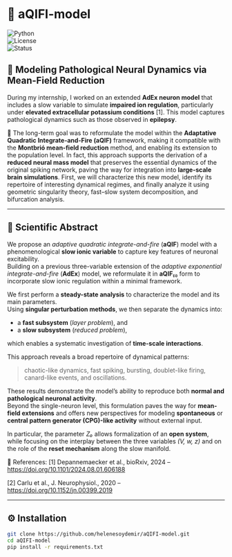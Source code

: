 # 🧠 aQIFI-model  
![Python](https://img.shields.io/badge/Python-3.10-blue)  
![License](https://img.shields.io/badge/license-MIT-green)  
![Status](https://img.shields.io/badge/status-Active-brightgreen)

## 🔬 Modeling Pathological Neural Dynamics via Mean-Field Reduction  

During my internship, I worked on an extended **AdEx neuron model** that includes a slow variable to simulate **impaired ion regulation**, particularly under **elevated extracellular potassium conditions** [1].  This model captures pathological dynamics such as those observed in **epilepsy**.

🧠 The long-term goal was to reformulate the model within the **Adaptative Quadratic Integrate-and-Fire (aQIF)** framework, making it compatible with the **Montbrió mean-field reduction** method, and enabling its extension to the population level.  In fact, this approach supports the derivation of a **reduced neural mass model** that preserves the essential dynamics of the original spiking network, paving the way for integration into **large-scale brain simulations**. First, we will characterize this new model, identify its repertoire of interesting dynamical regimes, and finally analyze it using geometric singularity theory, fast–slow system decomposition, and bifurcation analysis.

---

## 📖 Scientific Abstract  

We propose an *adaptive quadratic integrate-and-fire* (**aQIF**) model with a phenomenological **slow ionic variable** to capture key features of neuronal excitability.  
Building on a previous three-variable extension of the *adaptive exponential integrate-and-fire* (**AdEx**) model, we reformulate it in **aQIF₍ᵢ₎** form to incorporate slow ionic regulation within a minimal framework.  

We first perform a **steady-state analysis** to characterize the model and its main parameters.  
Using **singular perturbation methods**, we then separate the dynamics into:
- a **fast subsystem** (*layer problem*), and  
- a **slow subsystem** (*reduced problem*),  

which enables a systematic investigation of **time-scale interactions**.

This approach reveals a broad repertoire of dynamical patterns:
> chaotic-like dynamics, fast spiking, bursting, doublet-like firing, canard-like events, and oscillations.

These results demonstrate the model’s ability to reproduce both **normal and pathological neuronal activity**.  
Beyond the single-neuron level, this formulation paves the way for **mean-field extensions** and offers new perspectives for modeling **spontaneous** or **central pattern generator (CPG)-like activity** without external input.

In particular, the parameter *Z₀* allows formalization of an **open system**, while focusing on the interplay between the three variables *(V, w, z)* and on the role of the **reset mechanism** along the slow manifold.

🔗 References: 
[1] Depannemaecker et al., bioRxiv, 2024 – https://doi.org/10.1101/2024.08.01.606188 

[2] Carlu et al., J. Neurophysiol., 2020 – https://doi.org/10.1152/jn.00399.2019

---

## ⚙️ Installation
```bash
git clone https://github.com/helenesoydemir/aQIFI-model.git
cd aQIFI-model
pip install -r requirements.txt
